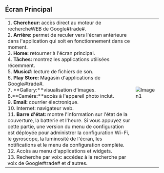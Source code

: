 ## Écran Principal

|  |  |
|:-------|:-------|
|1.	**Chercheur:** accès direct au moteur de rechercheWEB de Google#trade#. <br>2.	**Arrière:** permet de reculer vers l'écran antérieure dans l'application qui soit en fonctionnement dans ce moment.<br> 3.	**Home:** retourner à l'écran principal.<br> 4.	**Tâches:** montrez les applications utilisées récemment.<br> 5.	**Music#:** lecture de fichiers de son.<br> 6.	**Play Store:** Magasin d'applications de Google#trade#.<br> 7.	**Gallery:**visualisation d'images.<br> 8.**Caméra:**accès à l'appareil photo inclut.<br> 9.	**Email:** courrier électronique.<br> 10.	Internet: navigateur web.<br> 11.	**Barre d'état:** montre l'information sur l'état de la couverture, la batterie et l'heure. Si vous appuyez sur cette partie, une version du menu de configuration est déployée pour administrer la configuration Wi-Fi, le gyroscope, la luminosité de l'écran, les notifications et le menu de configuration complète.<br> 12. Accès au menu d'applications et widgets.<br> 13. Recherche par voix: accédez à la recherche par voix de Google#trade# et d'autres.| ![Imagen1](http://static.energysistem.com/images/manuals/39530/53707eb01dbf1.jpg)|
